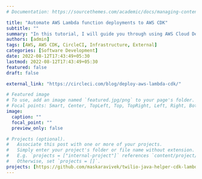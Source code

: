 ```yaml
---
# Documentation: https://sourcethemes.com/academic/docs/managing-content/

title: "Automate AWS Lambda function deployments to AWS CDK"
subtitle: ""
summary: "In this tutorial, I will guide you through using AWS Cloud Development Kit (CDK) to deploy an AWS Lambda function that interacts with AWS S3 and AWS DynamoDB."
authors: [admin]
tags: [AWS, AWS CDK, CircleCI, Infrastructure, External]
categories: [Software Development]
date: 2022-08-12T17:43:49+05:30
lastmod: 2022-08-12T17:43:49+05:30
featured: false
draft: false

external_link: "https://circleci.com/blog/deploy-aws-lambda-cdk/"

# Featured image
# To use, add an image named `featured.jpg/png` to your page's folder.
# Focal points: Smart, Center, TopLeft, Top, TopRight, Left, Right, BottomLeft, Bottom, BottomRight.
image:
  caption: ""
  focal_point: ""
  preview_only: false

# Projects (optional).
#   Associate this post with one or more of your projects.
#   Simply enter your project's folder or file name without extension.
#   E.g. `projects = ["internal-project"]` references `content/project/deep-learning/index.md`.
#   Otherwise, set `projects = []`.
projects: [https://github.com/maskaravivek/twilio-java-helper-cdk-lambda]
---
```

